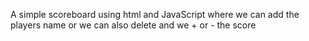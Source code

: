A simple scoreboard using html and JavaScript where we can add the players name or we can also delete and we + or - the score 
